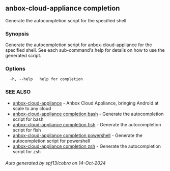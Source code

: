 ## anbox-cloud-appliance completion

Generate the autocompletion script for the specified shell

### Synopsis

Generate the autocompletion script for anbox-cloud-appliance for the specified shell.
See each sub-command's help for details on how to use the generated script.


### Options

```
  -h, --help   help for completion
```

### SEE ALSO

* [anbox-cloud-appliance](anbox-cloud-appliance.md)	 - Anbox Cloud Appliance, bringing Android at scale to any cloud
* [anbox-cloud-appliance completion bash](anbox-cloud-appliance_completion_bash.md)	 - Generate the autocompletion script for bash
* [anbox-cloud-appliance completion fish](anbox-cloud-appliance_completion_fish.md)	 - Generate the autocompletion script for fish
* [anbox-cloud-appliance completion powershell](anbox-cloud-appliance_completion_powershell.md)	 - Generate the autocompletion script for powershell
* [anbox-cloud-appliance completion zsh](anbox-cloud-appliance_completion_zsh.md)	 - Generate the autocompletion script for zsh

###### Auto generated by spf13/cobra on 14-Oct-2024
